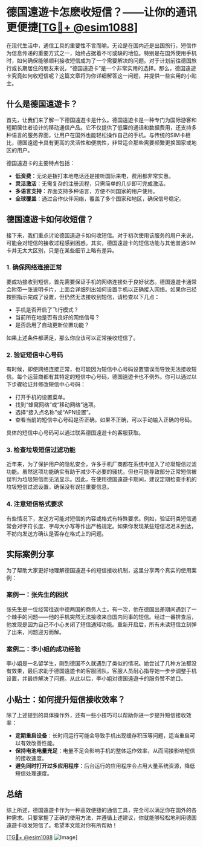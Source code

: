 # 德国遠遊卡怎麽收短信？——让你的通讯更便捷[[TG💪+ @esim1088](https://t.me/s/esim1088)]

在现代生活中，通信工具的重要性不言而喻。无论是在国内还是出国旅行，短信作为信息传递的重要方式之一，始终占据着不可或缺的地位。特别是在国外使用手机时，如何确保能够顺利接收短信成为了一个需要解决的问题。对于计划前往德国旅行或长期居住的朋友来说，“德国遠遊卡”是一个非常实用的选择。那么，德国遠遊卡究竟如何收短信呢？这篇文章将为你详细解答这一问题，并提供一些实用的小贴士。

## 什么是德国遠遊卡？

首先，让我们来了解一下德国遠遊卡是什么。德国遠遊卡是一种专门为国际游客和短期居住者设计的移动通信产品。它不仅提供了低廉的通话和数据费用，还支持多种语言的服务界面，让用户在国外也能轻松操作自己的手机。与传统的SIM卡相比，德国遠遊卡具有更高的灵活性和便携性，非常适合那些需要频繁更换国家或地区的用户。

德国遠遊卡的主要特点包括：
- **低资费**：无论是拨打本地电话还是接听国际来电，费用都非常实惠。
- **灵活激活**：无需复杂的注册流程，只需简单的几步即可完成激活。
- **多语言支持**：界面支持多种语言，方便不同国家的用户使用。
- **全球覆盖**：通过合作伙伴网络，覆盖了多个国家和地区，确保信号稳定。

## 德国遠遊卡如何收短信？

接下来，我们重点讨论德国遠遊卡如何收短信。对于初次使用该服务的用户来说，可能会对短信的接收过程感到困惑。其实，德国遠遊卡的短信功能与其他普通SIM卡并无太大区别，只是在某些细节上略有差异。

### 1. 确保网络连接正常

要成功接收到短信，首先需要保证手机的网络连接处于良好状态。德国遠遊卡通常会附带一张说明卡片，上面会详细列出如何设置手机以正确接入网络。如果你已经按照指示完成了设置，但仍然无法接收到短信，请检查以下几点：

- 手机是否开启了飞行模式？
- 当前所在地是否有良好的网络信号？
- 是否启用了自动更新位置功能？

如果上述条件都满足，那么你应该可以正常接收短信了。

### 2. 验证短信中心号码

有时候，即使网络连接正常，也可能因为短信中心号码设置错误而导致无法接收短信。每个运营商都有其特定的短信中心号码，德国遠遊卡也不例外。你可以通过以下步骤验证并修改短信中心号码：

- 打开手机的设置菜单。
- 找到“蜂窝网络”或“移动网络”选项。
- 选择“接入点名称”或“APN设置”。
- 查看当前的短信中心号码是否正确。如果不正确，可以手动输入正确的号码。

具体的短信中心号码可以通过联系德国遠遊卡的客服获取。

### 3. 检查垃圾短信过滤功能

近年来，为了保护用户的隐私安全，许多手机厂商都在系统中加入了垃圾短信过滤功能。虽然这项功能确实有助于减少不必要的骚扰，但也可能导致部分正常短信被误判为垃圾短信而无法显示。因此，在使用德国遠遊卡期间，建议定期检查手机的垃圾短信过滤设置，确保没有误拦重要信息。

### 4. 注意短信格式要求

有些情况下，发送方可能对短信的内容或格式有特殊要求。例如，验证码类短信通常会对字符长度、字母大小写等作出严格规定。如果你发现某些短信迟迟未到达，不妨向发送方确认是否存在格式上的问题。

## 实际案例分享

为了帮助大家更好地理解德国遠遊卡的短信接收机制，这里分享两个真实的使用案例：

### 案例一：张先生的困扰

张先生是一位经常往返中德两国的商务人士。有一次，他在德国出差期间遇到了一个棘手的问题——他的手机突然无法接收来自国内同事的短信。经过一番排查后，他发现是因为自己不小心关闭了短信通知功能。重新开启后，所有未读短信立刻弹了出来，问题迎刃而解。

### 案例二：李小姐的成功经验

李小姐是一名留学生，刚到德国不久就遇到了类似的情况。她尝试了几种方法都没有效果，最后求助于德国遠遊卡的客服团队。客服人员耐心指导她一步步调整手机设置，并最终解决了问题。从此以后，李小姐对德国遠遊卡的服务赞不绝口。

## 小贴士：如何提升短信接收效率？

除了上述提到的具体操作外，还有一些小技巧可以帮助你进一步提升短信接收效率：

- **定期重启设备**：长时间运行可能会导致手机出现缓存积压等问题，适当重启可以有效改善性能。
- **保持电池电量充足**：电量不足会影响手机的整体运作效率，从而间接影响短信的接收速度。
- **避免同时打开过多应用程序**：后台运行的应用程序会占用大量系统资源，降低短信处理速度。

## 总结

综上所述，德国遠遊卡作为一种高效便捷的通信工具，完全可以满足你在国外的各种需求。只要掌握了正确的使用方法，并遵循上述建议，你就能够轻松地利用德国遠遊卡收发短信了。希望本文能对你有所帮助！

[[TG💪+ @esim1088](https://t.me/s/esim1088) ![Image](https://i.postimg.cc/4NQfJmqS/Snipaste-2025-05-13-00-14-12.png)]